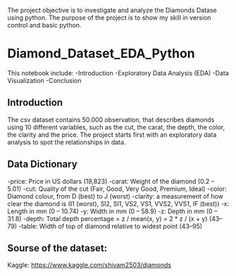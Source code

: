 The project objective is to investigate and analyze the Diamonds Datase using python. The purpose of the project is to show my skill in version control and basic python.

# Diamond_Dataset_EDA_Python

This notebook include:
-Introduction
-Exploratory Data Analysis (EDA)
-Data Visualization
-Conclusion

## Introduction

The csv dataset contains 50.000 observation, that describes diamonds using 10 different variables, such as the cut, the carat, the depth, the color, the clarity and the price. The project starts first with an exploratory data analysis to spot the relationships in data.

## Data Dictionary

-price: Price in US dollars (18,823)
-carat: Weight of the diamond (0.2 – 5.01)
-cut: Quality of the cut (Fair, Good, Very Good, Premium, Ideal)
-color: Diamond colour, from D (best) to J (worst)
-clarity: a measurement of how clear the diamond is (I1 (worst), SI2, SI1, VS2, VS1, VVS2, VVS1, IF (best))
-x: Length in mm (0 – 10.74)
-y: Width in mm (0 – 58.9)
-z: Depth in mm (0 – 31.8)
-depth: Total depth percentage = z / mean(x, y) = 2 * z / (x + y) (43–79)
-table: Width of top of diamond relative to widest point (43–95)

## Sourse of the dataset:

Kaggle: https://www.kaggle.com/shivam2503/diamonds
